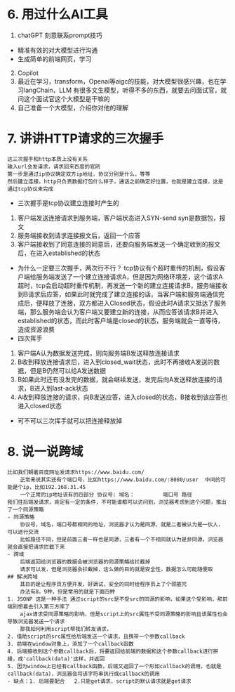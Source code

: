 # 6. 用过什么AI工具
1. chatGPT 刻意联系prompt技巧
- 精准有效的对大模型进行沟通
- 生成简单的前端网页，学习
2. Copilot
3. 最近在学习，transform，Openai等aigc的技能，对大模型很感兴趣，也在学习langChain，LLM
    有很多文生模型，听得不多的东西，就要去问面试官，就问这个面试官这个大模型是干嘛的
4. 自己准备一个大模型，介绍你对他的理解
# 7. 讲讲HTTP请求的三次握手
    这三次握手和http本质上没有关系
    输入url会发请求，请求回来百度的官网
    第一步是通过ip协议确定双方ip地址，协议分别是什么，等等
    然后建立连接，http只负责数据打包什么样子，通话之前确定好位置，也就是建立连接，这是通过tcp协议来完成
  - 三次握手是tcp协议建立连接时产生的
  1. 客户端发送连接请求到服务端，客户端状态进入SYN-send syn是数据包，报文
  2. 服务端接收到请求连接报文后，返回一个应答
  3. 客户端接收到了同意连接的同意后，还要向服务端发送一个确定收到的报文后，在进入established的状态
  - 为什么一定要三次握手，两次行不行？
  tcp协议有个超时重传的机制，假设客户端给服务端发送了一个建立连接请求A，但是因为网络环境差，这个请求A超时，tcp会启动超时重传机制，再发送一个新的建立连接请求B，服务端接收到B请求后应答，如果此时就完成了建立连接的话，当客户端和服务端通信完成后，便释放了连接，双方都进入Closed状态，假设此时A请求又抵达了服务端，那么服务端会认为客户端又要建立新的连接，从而应答该请求B并进入established的状态，而此时客户端是closed的状态，服务端就会一直等待，造成资源浪费
  - 四次挥手
  1. 客户端A认为数据发送完成，则向服务端B发送释放连接请求
  2. B收到释放连接请求后，进入到closed_wait状态，此时不再接收A发送的数据，但是B仍然可以给A发送数据
  3. B如果此时还有没发完的数据，就会继续发送，发完后向A发送释放连接的请求，B进入到last-ack状态
  4. A收到释放连接的请求，向B发送应答，进入closed的状态，B接收到该应答也进入closed状态
  - 可不可以三次挥手就可以把连接释放掉

  # 8. 说一说跨域
    比如我们朝着百度网址发请求https://www.baidu.com/
        正常来说其实还有个端口号，比如https://www.baidu.com/:8080/user  中间的可能是个ip，比如192.168.31.45
        一个正常的ip地址该有的四部分 协议号: 域名：         端口号 路径
    我们往后端发请求，肯定有一定的条件，不可能谁都可以访问到，浏览器考虑到这个问题，推出了一个同源策略
    - 同源策略
        协议号，域名，端口号都相同的地址，浏览器才认为是同源，就是二者被认为是一伙人，可以进行交流
        比如路径不同，但是前面三者一样也是同源，三者有一个不相同就认为是非同源，浏览器就会直接把请求拦截下来
    - 跨域
        后端返回给浏览器的数据会被浏览器的同源策略给拦截掉
        请求可以发，但是浏览器会拦截掉，这么做的目的就是安全性，数据怎么可能随便取
    ## 解决跨域
        其目的是让程序员方便开发，好调试，安全的同时给程序员上了个颈箍咒
        办法有8，9种，但是常用的就是下面四种
    1. JSONP 这是一种手法 通过script的src是不受src的同源的影响，如果这个受影响，那前端别想着去引入第三方库了
        ajax请求受同源策略的影响，但是script上的src属性不受同源策略的影响且该属性也会导致浏览器发送一个请求
        那我如何利用script帮我们转发请求，
    2. 借助script的src属性给后端发送一个请求，且携带一个参数callback
    3. 前端在window对象上，添加了一个callback函数
    4. 后端接收到这个参数callback后，将要返回给前端的数据和这个参数callback进行拼接，成'callback(data)'这样，并返回
    5. 因为window上已经有callback函数，后端又返回了一个形如callback的调用，也就是callback(data)，浏览器会将该字符串执行成callback的调用
    - 缺点：1. 后端要配合   2.只能get请求，script的默认请求就是get请求